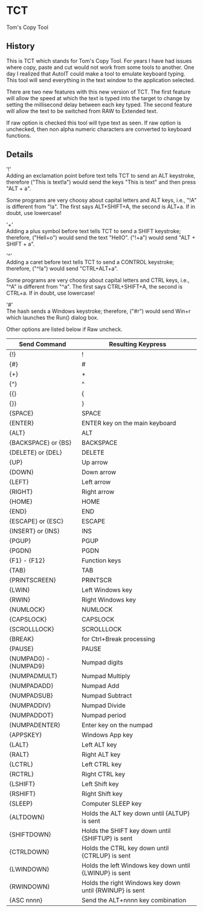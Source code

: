 # TCT
Tom's Copy Tool

## History
This is TCT which stands for Tom's Copy Tool.  For years I have had issues where  copy, paste and cut would not work from some tools to another.  One day I realized that AutoIT could make a tool to emulate keyboard typing.  This tool will send everything in the text window to the application selected.

There are two new features with this new version of TCT. The first feature will allow the speed at which the text is typed into the target to change by setting the millisecond delay between each key typed.  The second feature will allow the text to be switched from RAW to Extended text. 

If raw option is checked this tool will type text as seen.  If raw option is unchecked, then non alpha numeric characters are converted to keyboard functions.

## Details

'!'  
Adding an exclamation point before text tells TCT to send an ALT keystroke, therefore ("This is text!a") would send the keys "This is text" and then press "ALT + a".

Some programs are very choosy about capital letters and ALT keys, i.e., "!A" is different from "!a". The first says ALT+SHIFT+A, the second is ALT+a. If in doubt, use lowercase!

'+'  
Adding a plus symbol before text tells TCT to send a SHIFT keystroke; therefore, ("Hell+o") would send the text "HellO". ("!+a") would send "ALT + SHIFT + a".
 
'^'  
Adding a caret before text tells TCT to send a CONTROL keystroke; therefore, ("^!a") would send "CTRL+ALT+a".

Some programs are very choosy about capital letters and CTRL keys, i.e., "^A" is different from "^a". The first says CTRL+SHIFT+A, the second is CTRL+a. If in doubt, use lowercase!
 
'#'  
The hash sends a Windows keystroke; therefore, ("#r") would send Win+r which launches the Run() dialog box.

Other options are listed below if Raw uncheck.

|Send Command | Resulting Keypress|
|-------------|-----------------------|
{!} |        !  
{#} |        #
{+} |        +
{^} |        ^
{{} |        {
{}} |        }
{SPACE} |    SPACE
{ENTER} |    ENTER key on the main keyboard
{ALT} |        ALT
{BACKSPACE} or {BS} | BACKSPACE
{DELETE} or {DEL}   | DELETE
{UP} |        Up arrow
{DOWN} |    Down arrow
{LEFT} |    Left arrow
{RIGHT} |    Right arrow
{HOME} |HOME
{END} |END
{ESCAPE} or {ESC} |ESCAPE
{INSERT} or {INS} |INS
{PGUP} |PGUP
{PGDN} |PGDN
{F1} - {F12} |Function keys
{TAB} |TAB
{PRINTSCREEN} |PRINTSCR
{LWIN} |Left Windows key
{RWIN} |Right Windows key
{NUMLOCK} |NUMLOCK
{CAPSLOCK} |CAPSLOCK
{SCROLLLOCK} |SCROLLLOCK
{BREAK} |for Ctrl+Break processing
{PAUSE} |PAUSE
{NUMPAD0} - {NUMPAD9} |Numpad digits
{NUMPADMULT} |Numpad Multiply
{NUMPADADD} |Numpad Add
{NUMPADSUB} |Numpad Subtract
{NUMPADDIV} |Numpad Divide
{NUMPADDOT} |Numpad period
{NUMPADENTER} |Enter key on the numpad
{APPSKEY} |Windows App key
{LALT} |Left ALT key
{RALT} |Right ALT key
{LCTRL} |Left CTRL key
{RCTRL} |Right CTRL key
{LSHIFT} |Left Shift key
{RSHIFT} |Right Shift key
{SLEEP} |Computer SLEEP key
{ALTDOWN} |Holds the ALT key down until {ALTUP} is sent
{SHIFTDOWN} |Holds the SHIFT key down until {SHIFTUP} is sent
{CTRLDOWN} |Holds the CTRL key down until {CTRLUP} is sent
{LWINDOWN} |Holds the left Windows key down until {LWINUP} is sent
{RWINDOWN} |Holds the right Windows key down until {RWINUP} is sent
{ASC nnnn} |Send the ALT+nnnn key combination
